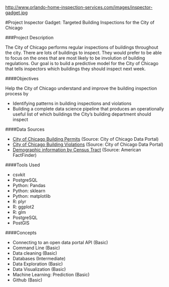 http://www.orlando-home-inspection-services.com/images/inspector-gadget.jpg

#Project Inspector Gadget: Targeted Building Inspections for the City of Chicago

###Project Description

The City of Chicago performs regular inspections of buildings throughout the city. There are lots of buildings to inspect. They would prefer to be able to focus on the ones that are most likely to be involution of building regulations. Our goal is to build a predictive model for the City of Chicago that tells inspectors which buildings they should inspect next week.

####Objectives

Help the City of Chicago understand and improve the building inspection process by

- Identifying patterns in building inspections and violations
- Building a complete data science pipeline that produces an operationally useful list of which buildings the City’s building department should inspect

####Data Sources

- [City of Chicago Building Permits](https://data.cityofchicago.org/Buildings/Building-Permits/ydr8-5enu) (Source: City of Chicago Data Portal)
- [City of Chicago Building Violations](https://data.cityofchicago.org/Buildings/Building-Violations/22u3-xenr) (Source: City of Chicago Data Portal)
- [Demographic information by Census Tract](https://raw.githubusercontent.com/dssg/data-challenges/master/ChicagoCityOfLearning/data/chicago_acs.geojson) (Source: American FactFinder)

####Tools Used
- csvkit
- PostgreSQL
- Python: Pandas
- Python: sklearn
- Python: matplotlib
- R: plyr
- R: ggplot2
- R: glm
- PostgreSQL
- PostGIS


####Concepts
- Connecting to an open data portal API (Basic)
- Command Line (Basic)
- Data cleaning (Basic)
- Databases (Intermediate)
- Data Exploration (Basic)
- Data Visualization (Basic)
- Machine Learning: Prediction (Basic)
- Github (Basic)

